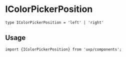 # IColorPickerPosition








```tsx
type IColorPickerPosition = 'left' | 'right'
```

## Usage



```tsx
import {IColorPickerPosition} from 'uxp/components';
```

